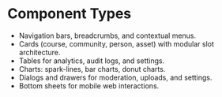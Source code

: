 # Component Types

- Navigation bars, breadcrumbs, and contextual menus.
- Cards (course, community, person, asset) with modular slot architecture.
- Tables for analytics, audit logs, and settings.
- Charts: spark-lines, bar charts, donut charts.
- Dialogs and drawers for moderation, uploads, and settings.
- Bottom sheets for mobile web interactions.
